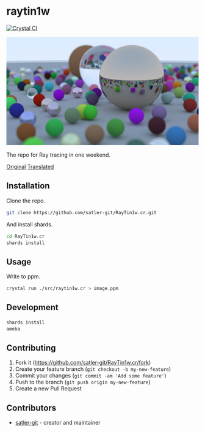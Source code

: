 # raytin1w

[![Crystal CI](https://github.com/satler-git/RayTin1w.cr/actions/workflows/crystal.yml/badge.svg)](https://github.com/satler-git/RayTin1w.cr/actions/workflows/crystal.yml)

![Traced image](https://raw.githubusercontent.com/satler-git/RayTin1w.cr/main/traced.png)

The repo for Ray tracing in one weekend.

[Original](https://raytracing.github.io/books/RayTracingInOneWeekend.html)
[Translated](https://inzkyk.booth.pm/items/2186534)

## Installation

Clone the repo.

```bash
git clone https://github.com/satler-git/RayTin1w.cr.git
```

And install shards.

```bash
cd RayTin1w.cr
shards install
```

## Usage

Write to ppm.

```bash
crystal run ./src/raytin1w.cr > image.ppm
```

## Development

```bash
shards install
ameba
```

## Contributing

1. Fork it (<https://github.com/satler-git/RayTin1w.cr/fork>)
2. Create your feature branch (`git checkout -b my-new-feature`)
3. Commit your changes (`git commit -am 'Add some feature'`)
4. Push to the branch (`git push origin my-new-feature`)
5. Create a new Pull Request

## Contributors

- [satler-git](https://github.com/satler-git) - creator and maintainer

